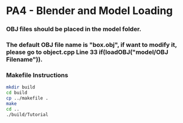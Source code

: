 # PA4 - Blender and Model Loading

### OBJ files should be placed in the model folder. 
### The default OBJ file name is "box.obj", if want to modify it, please go to object.cpp Line 33 if(loadOBJ("model/OBJ Filename")). 

### Makefile Instructions 

```bash
mkdir build
cd build
cp ../makefile .
make
cd ..
./build/Tutorial
```

